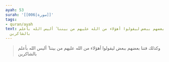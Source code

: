 ```yaml
---
ayah: 53
surah: '[[006|سورة]]'
tags:
- quran/ayah
text: وكذلك فتنا بعضهم ببعض ليقولوا أهؤلاء من الله عليهم من بيننا ۗ أليس الله بأعلم
  بالشاكرين
---
```

> وكذلك فتنا بعضهم ببعض ليقولوا أهؤلاء من الله عليهم من بيننا ۗ أليس الله بأعلم بالشاكرين
